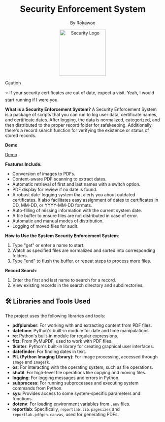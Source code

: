 <div align="center">
  <h1>Security Enforcement System</h1>
  <p>By Rokawoo</p>
  <img src="https://www.pngplay.com/wp-content/uploads/7/Cybersecurity-No-Background.png" alt="Security Logo" width="150" height="150">
</div>

> [!CAUTION]
> ⭐ If your security certificates are out of date, expect a visit. Yeah, I would start running if I were you.

**What is a Security Enforcement System?**
A Security Enforcement System is a package of scripts that you can run to log user data, certificate names, and certificate dates. After logging, the data is normalized, categorized, and then distributed to the proper record folder for safekeeping. Additionally, there's a record search function for verifying the existence or status of stored records.

**Demo**

[Demo](https://github.com/Rokawoo/security-training-enforcement-system/assets/129356996/93778193-ac08-44a1-91df-63a4412b0e87)

**Features Include:**
- Conversion of images to PDFs.
- Content-aware PDF scanning to extract dates.
- Automatic retrieval of first and last names with a switch option.
- PDF display for review if no date is found.
- A robust date-logging system that alerts you about outdated certificates. It also facilitates easy assignment of dates to certificates in DD, MM-DD, or YYYY-MM-DD formats.
- Auto-filling of missing information with the current system date.
- A file buffer to ensure files are not distributed in case of error.
- Automatic and manual modes of distribution.
- Logging of moved files for audit.

**How to Use the System**
**Security Enforcement System**:
1. Type "get" or enter a name to start.
2. Watch as specified files are normalized and sorted into corresponding folders.
3. Type "end" to flush the buffer, or repeat steps to process more files.

**Record Search**:
1. Enter the first and last name to search for a record.
2. View existing records in the search directory and subdirectories.


## 🛠 Libraries and Tools Used

The project uses the following libraries and tools:

- **pdfplumber**: For working with and extracting content from PDF files.
- **datetime**: Python's built-in module for date and time manipulations.
- **re**: Python's built-in module for regular expressions.
- **fitz**: From PyMuPDF, used to work with PDF files.
- **tkinter**: Python's built-in library for creating graphical user interfaces.
- **datefinder**: For finding dates in text.
- **PIL (Python Imaging Library)**: For image processing, accessed through `Image` and `ImageTk`.
- **os**: For interacting with the operating system, such as file operations.
- **shutil**: For high-level file operations like copying and moving files.
- **logging**: For logging messages and errors in Python.
- **subprocess**: For running subprocesses and executing system commands from Python.
- **sys**: Provides access to some system-specific parameters and functions.
- **dotenv**: For loading environment variables from `.env` files.
- **reportlab**: Specifically, `reportlab.lib.pagesizes` and `reportlab.pdfgen.canvas`, used for generating PDFs.




